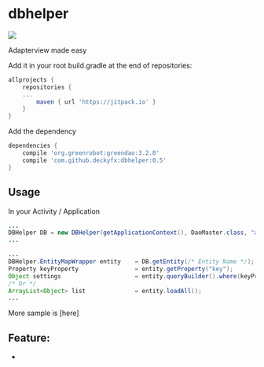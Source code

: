 # dbhelper
[![](https://jitpack.io/v/deckyfx/dbhelper.svg)](https://jitpack.io/#deckyfx/dbhelper)

Adapterview made easy

Add it in your root build.gradle at the end of repositories:

```gradle
allprojects {
	repositories {
	...
		maven { url 'https://jitpack.io' }
	}
}
```
Add the dependency

```gradle
dependencies {
	compile 'org.greenrobot:greendao:3.2.0'
	compile 'com.github.deckyfx:dbhelper:0.5'
}
```

## Usage
In your Activity / Application
```java
...
DBHelper DB = new DBHelper(getApplicationContext(), DaoMaster.class, "app.db");
...

```

```java
...
DBHelper.EntityMapWrapper entity    = DB.getEntity(/* Entity Name */);
Property keyProperty                = entity.getProperty("key");
Object settings                     = entity.queryBuilder().where(keyProperty.eq(key)).limit(1).list();
/* Or */
ArrayList<Object> list              = entity.loadAll();
...

```

More sample is [here]

## Feature:

 *
